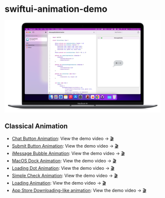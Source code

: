 # swiftui-animation-demo
![](https://github.com/HuangRunHua/swiftui-animation-demo/raw/main/cover.png)

## Classical Animation
- [Chat Button Animation](https://github.com/HuangRunHua/swiftui-animation-demo/tree/main/ChatButtonAnimation.swiftpm): View the demo video -> [🎬](https://twitter.com/joker_hook/status/1552675172729376768?s=21&t=OoEz9tdYgJ8Usnea8T94Bg)
- [Submit Button Animation](https://github.com/HuangRunHua/swiftui-animation-demo/tree/main/SubmitButtonAnimation.swiftpm): View the demo video -> [🎬](https://twitter.com/joker_hook/status/1552905087864807424?s=21&t=OoEz9tdYgJ8Usnea8T94Bg)
- [iMessage Bubble Animation](https://github.com/HuangRunHua/swiftui-animation-demo/tree/main/iMessageBubbleAnimation.swiftpm): View the demo video -> [🎬](https://twitter.com/joker_hook/status/1552970330133524480?s=21&t=OoEz9tdYgJ8Usnea8T94Bg)
- [MacOS Dock Animation](https://github.com/HuangRunHua/swiftui-macos-dock-animation): View the demo video -> [🎬](https://twitter.com/joker_hook/status/1548996462813511681?s=21&t=OoEz9tdYgJ8Usnea8T94Bg)
- [Loading Dot Animation](https://github.com/HuangRunHua/swiftui-animation-demo/tree/main/WaitingDotAnimation.swiftpm): View the demo video -> [🎬](https://twitter.com/joker_hook/status/1553252960301289472?s=21&t=hAMq5L_MmaEVyDmz6GqeNA)
- [Simple Check Animation](https://github.com/HuangRunHua/swiftui-animation-demo/tree/main/DoneButtonAnimation.swiftpm): View the demo video -> [🎬](https://twitter.com/joker_hook/status/1553265987348180992?s=20&t=Azwwdq2516e0-Zk-llCCag)
- [Loading Animation](https://github.com/HuangRunHua/swiftui-animation-demo/tree/main/LoadingErrorAndSuccessAnimation.swiftpm): View the demo video -> [🎬](https://twitter.com/joker_hook/status/1553951987590254592?s=20&t=Y8B2sKDHLhAe4O9ftO4XCA)
- [App Store Downloading-like animation](https://github.com/HuangRunHua/EnterButtonAnimation): View the demo video -> [🎬](https://github.com/HuangRunHua/EnterButtonAnimation/blob/master/intro.GIF)
